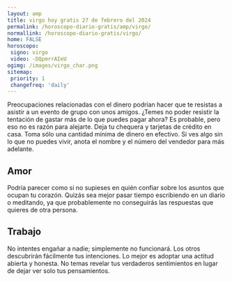 ```yaml
---
layout: amp
title: virgo hoy gratis 27 de febrero del 2024 
permalink: /horoscopo-diario-gratis/amp/virgo/
normallink: /horoscopo-diario-gratis/virgo/
home: FALSE
horoscopo:
 signo: virgo
 video: -DQpmrrAIeU
ogimg: /images/virgo_char.png
sitemap:
 priority: 1
 changefreq: 'daily'
---
```



Preocupaciones relacionadas con el dinero podrían hacer que te resistas a asistir a un evento de grupo con unos amigos. ¿Temes no poder resistir la tentación de gastar más de lo que puedes pagar ahora? Es probable, pero eso no es razón para alejarte. Deja tu chequera y tarjetas de crédito en casa. Toma sólo una cantidad mínima de dinero en efectivo. Si ves algo sin lo que no puedes vivir, anota el nombre y el número del vendedor para más adelante.

## Amor

Podría parecer como si no supieses en quién confiar sobre los asuntos que ocupan tu corazón. Quizás sea mejor pasar tiempo escribiendo en un diario o meditando, ya que probablemente no conseguirás las respuestas que quieres de otra persona.

## Trabajo

No intentes engañar a nadie; simplemente no funcionará. Los otros descubrirán fácilmente tus intenciones. Lo mejor es adoptar una actitud abierta y honesta. No temas revelar tus verdaderos sentimientos en lugar de dejar ver solo tus pensamientos.